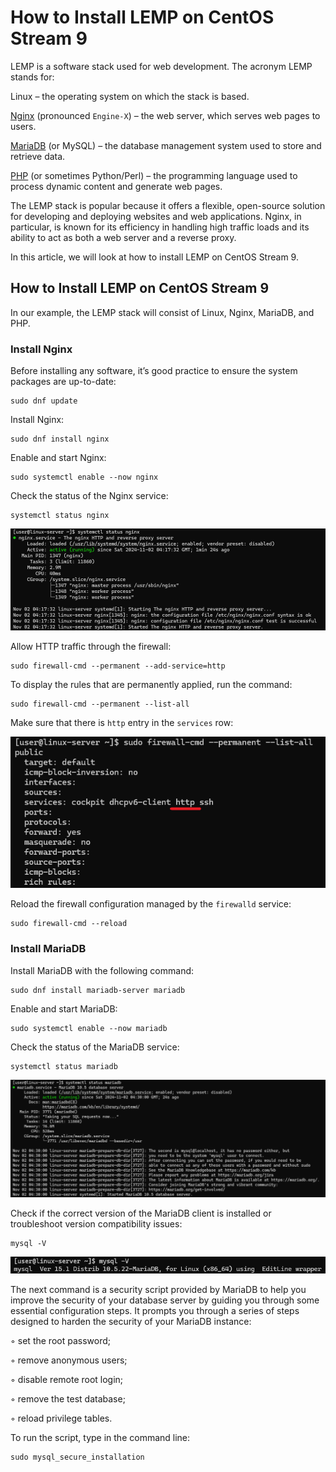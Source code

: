 # How to Install LEMP on CentOS Stream 9

LEMP is a software stack used for web development. The acronym LEMP stands for:

Linux – the operating system on which the stack is based.

[Nginx](https://nginx.org/) (pronounced `Engine-X`) – the web server, which serves web pages to users.

[MariaDB](https://mariadb.org/) (or MySQL) – the database management system used to store and retrieve data.

[PHP](https://www.php.net/) (or sometimes Python/Perl) – the programming language used to process dynamic content and generate web pages.

The LEMP stack is popular because it offers a flexible, open-source solution for developing and deploying websites and web applications. Nginx, in particular, is known for its efficiency in handling high traffic loads and its ability to act as both a web server and a reverse proxy.

In this article, we will look at how to install LEMP on CentOS Stream 9.

## How to Install LEMP on CentOS Stream 9

In our example, the LEMP stack will consist of Linux, Nginx, MariaDB, and PHP.

### Install Nginx

Before installing any software, it’s good practice to ensure the system packages are up-to-date:
```
sudo dnf update
```
Install Nginx:
```
sudo dnf install nginx
```
Enable and start Nginx:
```
sudo systemctl enable --now nginx
```
Check the status of the Nginx service:
```
systemctl status nginx
```
![](images/nginx-status.png)

Allow HTTP traffic through the firewall:
```
sudo firewall-cmd --permanent --add-service=http
```
To display the rules that are permanently applied, run the command:
```
sudo firewall-cmd --permanent --list-all
```
Make sure that there is `http` entry in the `services` row:

![](images/firewall-list-all.png)

Reload the firewall configuration managed by the `firewalld` service:
```
sudo firewall-cmd --reload
```
### Install MariaDB

Install MariaDB with the following command:
```
sudo dnf install mariadb-server mariadb
```
Enable and start MariaDB:
```
sudo systemctl enable --now mariadb
```
Check the status of the MariaDB service:
```
systemctl status mariadb
```
![](images/mariadb-status.png)

Check if the correct version of the MariaDB client is installed or troubleshoot version compatibility issues:
```
mysql -V
```
![](images/mysql-v.png)

The next command is a security script provided by MariaDB to help you improve the security of your database server by guiding you through some essential configuration steps. It prompts you through a series of steps designed to harden the security of your MariaDB instance:

◦  set the root password;

◦ remove anonymous users;

◦ disable remote root login;

◦ remove the test database;

◦ reload privilege tables.

To run the script, type in the command line:
```
sudo mysql_secure_installation
```
